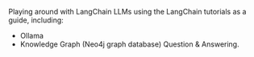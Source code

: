Playing around with LangChain LLMs using the LangChain tutorials as a guide, including:

* Ollama
* Knowledge Graph (Neo4j graph database) Question & Answering.

